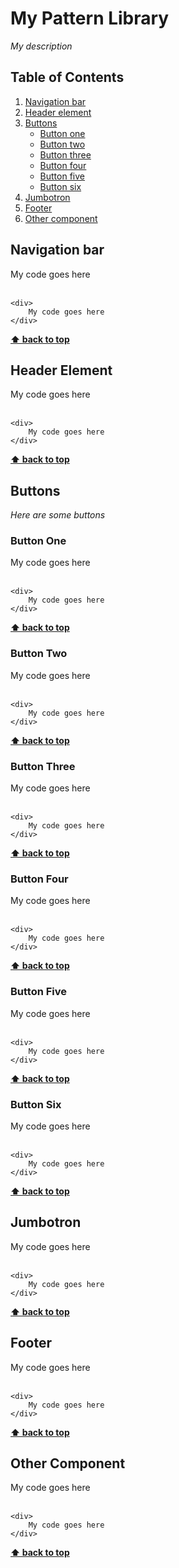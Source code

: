 # My Pattern Library

*My description*



## Table of Contents

  1. [Navigation bar](#types)
  1. [Header element](#references)
  1. [Buttons](#objects)
     * [Button one](#button1)
     * [Button two](#button2)
     * [Button three](#button3)
     * [Button four](#button4)
     * [Button five](#button5)
     * [Button six](#button6)
  1. [Jumbotron](#arrays)
  1. [Footer](#destructuring)
  1. [Other component](#destructuring)


## Navigation bar

<div>
    My code goes here
</div>
<br />
  

    <div>
        My code goes here
    </div>
    

**[⬆ back to top](#table-of-contents)**

## Header Element

<div>
    My code goes here
</div>
<br />

    <div>
        My code goes here
    </div>

**[⬆ back to top](#table-of-contents)**

## Buttons

*Here are some buttons*

### Button One

<div>
    My code goes here
</div>
<br />

    <div>
        My code goes here
    </div>
  
**[⬆ back to top](#table-of-contents)**

### Button Two

<div>
    My code goes here
</div>
<br />

    <div>
        My code goes here
    </div>
  
**[⬆ back to top](#table-of-contents)**

### Button Three

<div>
    My code goes here
</div>
<br />

    <div>
        My code goes here
    </div>
  
**[⬆ back to top](#table-of-contents)**

### Button Four

<div>
    My code goes here
</div>
<br />

    <div>
        My code goes here
    </div>
  
**[⬆ back to top](#table-of-contents)**

### Button Five

<div>
    My code goes here
</div>
<br />

    <div>
        My code goes here
    </div>
  
**[⬆ back to top](#table-of-contents)**

### Button Six

<div>
    My code goes here
</div>
<br />

    <div>
        My code goes here
    </div>
  
**[⬆ back to top](#table-of-contents)**

## Jumbotron

<div>
    My code goes here
</div>
<br />

    <div>
        My code goes here
    </div>
  
**[⬆ back to top](#table-of-contents)**

## Footer

<div>
    My code goes here
</div>
<br />

    <div>
        My code goes here
    </div>
  
**[⬆ back to top](#table-of-contents)**

## Other Component

<div>
    My code goes here
</div>
<br />

    <div>
        My code goes here
    </div>
  
**[⬆ back to top](#table-of-contents)**